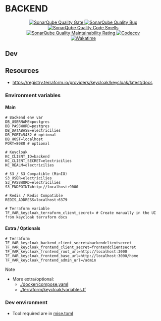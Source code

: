 # BACKEND

<div align=center>
  <a href="https://sonarcloud.io/summary/new_code?id=electricilies_backend">
    <img alt="SonarQube Quality Gate" src="https://sonarcloud.io/api/project_badges/measure?project=electricilies_backend&metric=alert_status"/>
  </a>
  <a href="https://sonarcloud.io/summary/new_code?id=electricilies_backend">
    <img alt="SonarQube Quality Bug" src="https://sonarcloud.io/api/project_badges/measure?project=electricilies_backend&metric=bugs"/>
  </a>
  <a href="https://sonarcloud.io/summary/new_code?id=electricilies_backend">
    <img alt="SonarQube Quality Code Smells" src="https://sonarcloud.io/api/project_badges/measure?project=electricilies_backend&metric=code_smells"/>
  </a>
  <a href="https://sonarcloud.io/summary/new_code?id=electricilies_backend">
    <img alt="SonarQube Quality Maintainability Rating" src="https://sonarcloud.io/api/project_badges/measure?project=electricilies_backend&metric=sqale_rating"/>
  </a>
  <a href="https://codecov.io/gh/electricilies/backend">
    <img alt="Codecov" src="https://codecov.io/gh/electricilies/backend/branch/main/graph/badge.svg"/>
  </a>
  <br />
  <a href="https://wakatime.com/badge/github/electricilies/backend">
    <img alt="Wakatime" src="https://wakatime.com/badge/github/electricilies/backend.svg"/>
  </a>
</div>

## Dev

## Resources

- <https://registry.terraform.io/providers/keycloak/keycloak/latest/docs>

### Environment variables

#### Main

```dotenv
# Backend env var
DB_USERNAME=postgres
DB_PASSWORD=postgres
DB_DATABASE=electricilies
DB_PORT=5432 # optional
DB_HOST=localhost
PORT=8080 # optional

# Keycloak
KC_CLIENT_ID=backend
KC_CLIENT_SECRET=electricilies
KC_REALM=electricilies

# S3 / S3 Compatible (MinIO)
S3_USER=electricilies
S3_PASSWORD=electricilies
S3_ENDPOINT=http://localhost:9000

# Redis / Redis Compatible
REDIS_ADDRESS=localhost:6379

# Terraform variable
TF_VAR_keycloak_terraform_client_secret= # Create manually in the UI from keycloak terraform docs
```

#### Extra / Optionals

```dotenv
# Terraform
TF_VAR_keycloak_backend_client_secret=backendclientsecret
TF_VAR_keycloak_frontend_client_secret=frontendclientsecret
TF_VAR_keycloak_frontend_root_url=http://localhost:3000
TF_VAR_keycloak_frontend_base_url=http://localhost:3000/home
TF_VAR_keycloak_frontend_admin_url=/admin
```

> [!NOTE]
>
> - More extra/optional:
>   - [./docker/compose.yaml](./docker/compose.yaml)
>   - [./terraform/keycloak/variables.tf](./terraform/keycloak/variables.tf)

### Dev environment

- Tool required are in [mise.toml](./mise.toml)
